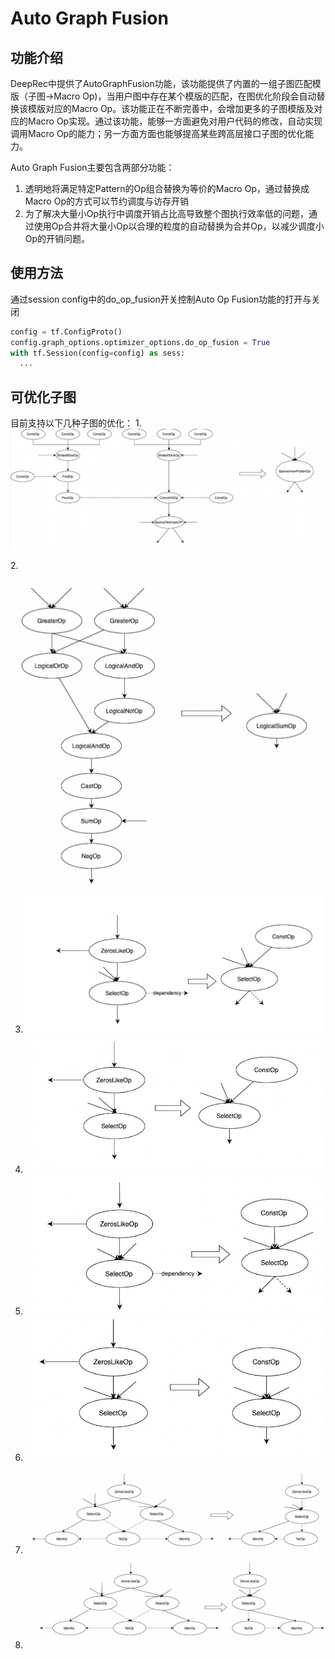 # Auto Graph Fusion

## 功能介绍

DeepRec中提供了AutoGraphFusion功能，该功能提供了内置的一组子图匹配模版（子图->Macro Op)，当用户图中存在某个模版的匹配，在图优化阶段会自动替换该模版对应的Macro Op。该功能正在不断完善中，会增加更多的子图模版及对应的Macro Op实现。通过该功能，能够一方面避免对用户代码的修改，自动实现调用Macro Op的能力；另一方面方面也能够提高某些跨高层接口子图的优化能力。

Auto Graph Fusion主要包含两部分功能：

1. 透明地将满足特定Pattern的Op组合替换为等价的Macro Op，通过替换成Macro Op的方式可以节约调度与访存开销
1. 为了解决大量小Op执行中调度开销占比高导致整个图执行效率低的问题，通过使用Op合并将大量小Op以合理的粒度的自动替换为合并Op，以减少调度小Op的开销问题。
## 使用方法
通过session config中的do_op_fusion开关控制Auto Op Fusion功能的打开与关闭
```python
config = tf.ConfigProto()
config.graph_options.optimizer_options.do_op_fusion = True
with tf.Session(config=config) as sess:
  ...
```
## 可优化子图
目前支持以下几种子图的优化：
1.![image.png](Auto-Fusion/img_1.png)

2.![image.png](Auto-Fusion/img_2.png)

3. ![image.png](Auto-Fusion/img_3.png)
3. ![image.png](Auto-Fusion/img_4.png)
3. ![image.png](Auto-Fusion/img_5.png)
3. ![image.png](Auto-Fusion/img_6.png)
3. ![image.png](Auto-Fusion/img_7.png)
3. ![image.png](Auto-Fusion/img_8.png)




